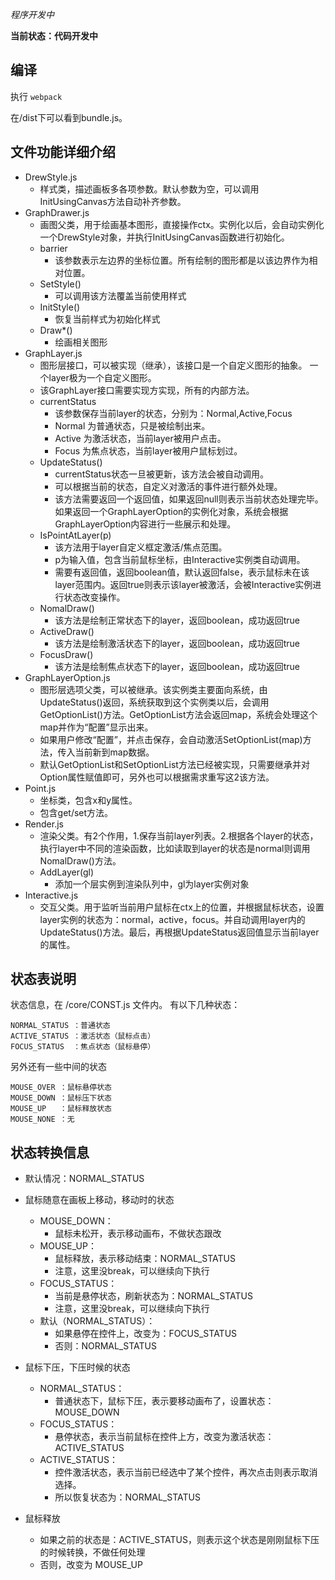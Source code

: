 
*程序开发中*

**当前状态：代码开发中**

## 编译
执行 `webpack`

在/dist下可以看到bundle.js。

## 文件功能详细介绍

- DrewStyle.js 
    - 样式类，描述画板多各项参数。默认参数为空，可以调用InitUsingCanvas方法自动补齐参数。
- GraphDrawer.js
    - 画图父类，用于绘画基本图形，直接操作ctx。实例化以后，会自动实例化一个DrewStyle对象，并执行InitUsingCanvas函数进行初始化。
    - barrier
        - 该参数表示左边界的坐标位置。所有绘制的图形都是以该边界作为相对位置。
    - SetStyle()
        - 可以调用该方法覆盖当前使用样式
    - InitStyle()
        - 恢复当前样式为初始化样式
    - Draw*()
        - 绘画相关图形
- GraphLayer.js
    - 图形层接口，可以被实现（继承），该接口是一个自定义图形的抽象。 一个layer极为一个自定义图形。
    - 该GraphLayer接口需要实现方实现，所有的内部方法。
    - currentStatus
        - 该参数保存当前layer的状态，分别为：Normal,Active,Focus
        - Normal 为普通状态，只是被绘制出来。
        - Active 为激活状态，当前layer被用户点击。
        - Focus 为焦点状态，当前layer被用户鼠标划过。
    - UpdateStatus() 
        - currentStatus状态一旦被更新，该方法会被自动调用。
        - 可以根据当前的状态，自定义对激活的事件进行额外处理。
        - 该方法需要返回一个返回值，如果返回null则表示当前状态处理完毕。如果返回一个GraphLayerOption的实例化对象，系统会根据GraphLayerOption内容进行一些展示和处理。
    - IsPointAtLayer(p)
        - 该方法用于layer自定义框定激活/焦点范围。
        - p为输入值，包含当前鼠标坐标，由Interactive实例类自动调用。
        - 需要有返回值，返回boolean值，默认返回false，表示鼠标未在该layer范围内。返回true则表示该layer被激活，会被Interactive实例进行状态改变操作。
    - NomalDraw()
        - 该方法是绘制正常状态下的layer，返回boolean，成功返回true
    - ActiveDraw()
        - 该方法是绘制激活状态下的layer，返回boolean，成功返回true
    - FocusDraw()
        - 该方法是绘制焦点状态下的layer，返回boolean，成功返回true
- GraphLayerOption.js
    - 图形层选项父类，可以被继承。该实例类主要面向系统，由UpdateStatus()返回，系统获取到这个实例类以后，会调用GetOptionList()方法。GetOptionList方法会返回map，系统会处理这个map并作为“配置”显示出来。
    - 如果用户修改“配置”，并点击保存，会自动激活SetOptionList(map)方法，传入当前新到map数据。
    - 默认GetOptionList和SetOptionList方法已经被实现，只需要继承并对Option属性赋值即可，另外也可以根据需求重写这2该方法。
- Point.js
    - 坐标类，包含x和y属性。
    - 包含get/set方法。
- Render.js
    - 渲染父类。有2个作用，1.保存当前layer列表。2.根据各个layer的状态，执行layer中不同的渲染函数，比如读取到layer的状态是normal则调用NomalDraw()方法。
    - AddLayer(gl)
        - 添加一个层实例到渲染队列中，gl为layer实例对象
- Interactive.js
    - 交互父类。用于监听当前用户鼠标在ctx上的位置，并根据鼠标状态，设置layer实例的状态为：normal，active，focus。并自动调用layer内的UpdateStatus()方法。最后，再根据UpdateStatus返回值显示当前layer的属性。

## 状态表说明

状态信息，在 /core/CONST.js 文件内。
有以下几种状态：

```
NORMAL_STATUS ：普通状态
ACTIVE_STATUS ：激活状态（鼠标点击）
FOCUS_STATUS  ：焦点状态（鼠标悬停）
```

另外还有一些中间的状态

```
MOUSE_OVER ：鼠标悬停状态
MOUSE_DOWN ：鼠标压下状态
MOUSE_UP   ：鼠标释放状态
MOUSE_NONE ：无
```

## 状态转换信息

- 默认情况：NORMAL_STATUS

- 鼠标随意在画板上移动，移动时的状态
  - MOUSE_DOWN：
    - 鼠标未松开，表示移动画布，不做状态跟改
  - MOUSE_UP：
    - 鼠标释放，表示移动结束：NORMAL_STATUS
    - 注意，这里没break，可以继续向下执行
  - FOCUS_STATUS：
    - 当前是悬停状态，刷新状态为：NORMAL_STATUS
    - 注意，这里没break，可以继续向下执行
  - 默认（NORMAL_STATUS）：
    - 如果悬停在控件上，改变为：FOCUS_STATUS
    - 否则：NORMAL_STATUS

- 鼠标下压，下压时候的状态
  - NORMAL_STATUS：
    - 普通状态下，鼠标下压，表示要移动画布了，设置状态：MOUSE_DOWN
  - FOCUS_STATUS：
    - 悬停状态，表示当前鼠标在控件上方，改变为激活状态：ACTIVE_STATUS
  - ACTIVE_STATUS：
    - 控件激活状态，表示当前已经选中了某个控件，再次点击则表示取消选择。
    - 所以恢复状态为：NORMAL_STATUS
- 鼠标释放
  - 如果之前的状态是：ACTIVE_STATUS，则表示这个状态是刚刚鼠标下压的时候转换，不做任何处理
  - 否则，改变为 MOUSE_UP

